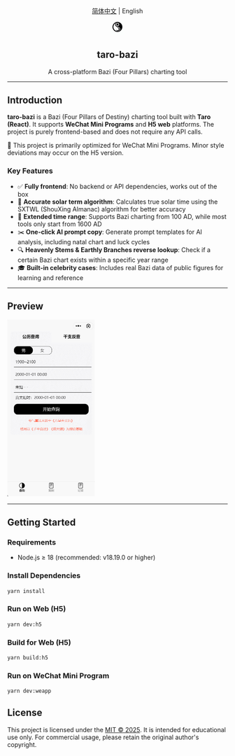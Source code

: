 <div align="center">

[简体中文](README.md) | English

<img src="./src/assets//images/logo.png" width="32" />
<h2 id="title">taro-bazi</h2>
<p>A cross-platform Bazi (Four Pillars) charting tool</p>

</div>

---

## Introduction

**taro-bazi** is a Bazi (Four Pillars of Destiny) charting tool built with **Taro (React)**. It supports **WeChat Mini Programs** and **H5 web** platforms. The project is purely frontend-based and does not require any API calls.

📱 This project is primarily optimized for WeChat Mini Programs. Minor style deviations may occur on the H5 version.

### Key Features

- ✅ **Fully frontend**: No backend or API dependencies, works out of the box  
- 🧮 **Accurate solar term algorithm**: Calculates true solar time using the SXTWL (ShouXing Almanac) algorithm for better accuracy  
- 📅 **Extended time range**: Supports Bazi charting from 100 AD, while most tools only start from 1600 AD  
- ✂️ **One-click AI prompt copy**: Generate prompt templates for AI analysis, including natal chart and luck cycles  
- 🔍 **Heavenly Stems & Earthly Branches reverse lookup**: Check if a certain Bazi chart exists within a specific year range  
- 🎓 **Built-in celebrity cases**: Includes real Bazi data of public figures for learning and reference

---

## Preview

<img src="./public/preview.gif" width="200" />

---

## Getting Started

### Requirements

- Node.js ≥ 18 (recommended: v18.19.0 or higher)

### Install Dependencies

```bash
yarn install
```

### Run on Web (H5)

```bash
yarn dev:h5
```

### Build for Web (H5)

```bash
yarn build:h5
```

### Run on WeChat Mini Program

```bash
yarn dev:weapp
```

## License

This project is licensed under the [MIT © 2025](./LICENSE).
It is intended for educational use only. For commercial usage, please retain the original author's copyright.
